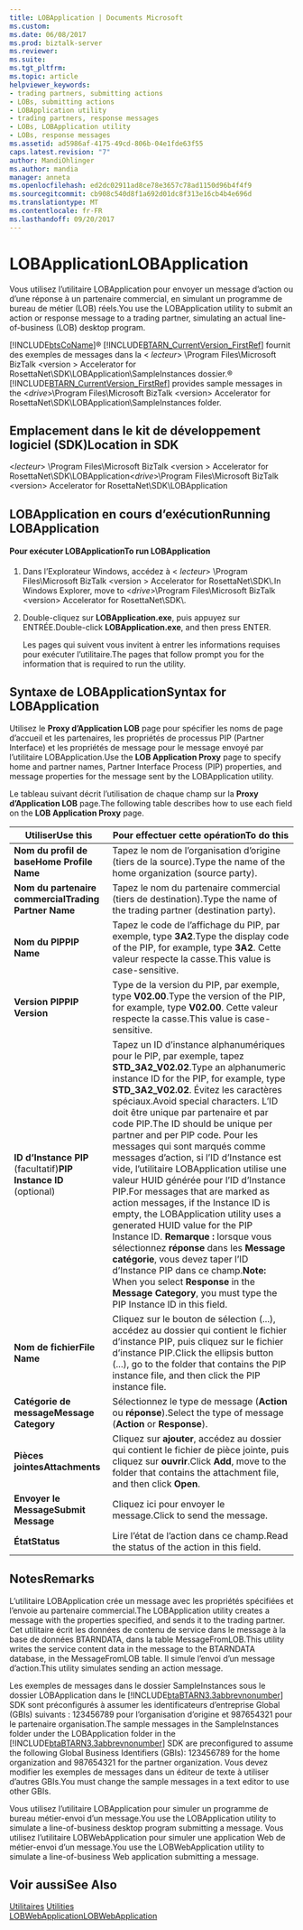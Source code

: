 ```yaml
---
title: LOBApplication | Documents Microsoft
ms.custom: 
ms.date: 06/08/2017
ms.prod: biztalk-server
ms.reviewer: 
ms.suite: 
ms.tgt_pltfrm: 
ms.topic: article
helpviewer_keywords:
- trading partners, submitting actions
- LOBs, submitting actions
- LOBApplication utility
- trading partners, response messages
- LOBs, LOBApplication utility
- LOBs, response messages
ms.assetid: ad5986af-4175-49cd-806b-04e1fde63f55
caps.latest.revision: "7"
author: MandiOhlinger
ms.author: mandia
manager: anneta
ms.openlocfilehash: ed2dc02911ad8ce78e3657c78ad1150d96b4f4f9
ms.sourcegitcommit: cb908c540d8f1a692d01dc8f313e16cb4b4e696d
ms.translationtype: MT
ms.contentlocale: fr-FR
ms.lasthandoff: 09/20/2017
---
```

# <a name="lobapplication"></a><span data-ttu-id="acf2d-102">LOBApplication</span><span class="sxs-lookup"><span data-stu-id="acf2d-102">LOBApplication</span></span>
<span data-ttu-id="acf2d-103">Vous utilisez l’utilitaire LOBApplication pour envoyer un message d’action ou d’une réponse à un partenaire commercial, en simulant un programme de bureau de métier (LOB) réels.</span><span class="sxs-lookup"><span data-stu-id="acf2d-103">You use the LOBApplication utility to submit an action or response message to a trading partner, simulating an actual line-of-business (LOB) desktop program.</span></span>  
  
 [!INCLUDE[btsCoName](../../includes/btsconame-md.md)]<span data-ttu-id="acf2d-104">® [!INCLUDE[BTARN_CurrentVersion_FirstRef](../../includes/btarn-currentversion-firstref-md.md)] fournit des exemples de messages dans la \< *lecteur*> \Program Files\Microsoft BizTalk \<version > Accelerator for RosettaNet\SDK\LOBApplication\SampleInstances dossier.</span><span class="sxs-lookup"><span data-stu-id="acf2d-104">® [!INCLUDE[BTARN_CurrentVersion_FirstRef](../../includes/btarn-currentversion-firstref-md.md)] provides sample messages in the \<*drive*>\Program Files\Microsoft BizTalk \<version> Accelerator for RosettaNet\SDK\LOBApplication\SampleInstances folder.</span></span>  
  
## <a name="location-in-sdk"></a><span data-ttu-id="acf2d-105">Emplacement dans le kit de développement logiciel (SDK)</span><span class="sxs-lookup"><span data-stu-id="acf2d-105">Location in SDK</span></span>  
 <span data-ttu-id="acf2d-106">\<*lecteur*> \Program Files\Microsoft BizTalk \<version > Accelerator for RosettaNet\SDK\LOBApplication</span><span class="sxs-lookup"><span data-stu-id="acf2d-106">\<*drive*>\Program Files\Microsoft BizTalk \<version> Accelerator for RosettaNet\SDK\LOBApplication</span></span>  
  
## <a name="running-lobapplication"></a><span data-ttu-id="acf2d-107">LOBApplication en cours d’exécution</span><span class="sxs-lookup"><span data-stu-id="acf2d-107">Running LOBApplication</span></span>  
  
#### <a name="to-run-lobapplication"></a><span data-ttu-id="acf2d-108">Pour exécuter LOBApplication</span><span class="sxs-lookup"><span data-stu-id="acf2d-108">To run LOBApplication</span></span>  
  
1.  <span data-ttu-id="acf2d-109">Dans l’Explorateur Windows, accédez à \< *lecteur*> \Program Files\Microsoft BizTalk \<version > Accelerator for RosettaNet\SDK\\.</span><span class="sxs-lookup"><span data-stu-id="acf2d-109">In Windows Explorer, move to \<*drive*>\Program Files\Microsoft BizTalk \<version> Accelerator for RosettaNet\SDK\\.</span></span>  
  
2.  <span data-ttu-id="acf2d-110">Double-cliquez sur **LOBApplication.exe**, puis appuyez sur ENTRÉE.</span><span class="sxs-lookup"><span data-stu-id="acf2d-110">Double-click **LOBApplication.exe**, and then press ENTER.</span></span>  
  
     <span data-ttu-id="acf2d-111">Les pages qui suivent vous invitent à entrer les informations requises pour exécuter l’utilitaire.</span><span class="sxs-lookup"><span data-stu-id="acf2d-111">The pages that follow prompt you for the information that is required to run the utility.</span></span>  
  
## <a name="syntax-for-lobapplication"></a><span data-ttu-id="acf2d-112">Syntaxe de LOBApplication</span><span class="sxs-lookup"><span data-stu-id="acf2d-112">Syntax for LOBApplication</span></span>  
 <span data-ttu-id="acf2d-113">Utilisez le **Proxy d’Application LOB** page pour spécifier les noms de page d’accueil et les partenaires, les propriétés de processus PIP (Partner Interface) et les propriétés de message pour le message envoyé par l’utilitaire LOBApplication.</span><span class="sxs-lookup"><span data-stu-id="acf2d-113">Use the **LOB Application Proxy** page to specify home and partner names, Partner Interface Process (PIP) properties, and message properties for the message sent by the LOBApplication utility.</span></span>  
  
 <span data-ttu-id="acf2d-114">Le tableau suivant décrit l’utilisation de chaque champ sur la **Proxy d’Application LOB** page.</span><span class="sxs-lookup"><span data-stu-id="acf2d-114">The following table describes how to use each field on the **LOB Application Proxy** page.</span></span>  
  
|<span data-ttu-id="acf2d-115">Utiliser</span><span class="sxs-lookup"><span data-stu-id="acf2d-115">Use this</span></span>|<span data-ttu-id="acf2d-116">Pour effectuer cette opération</span><span class="sxs-lookup"><span data-stu-id="acf2d-116">To do this</span></span>|  
|--------------|----------------|  
|<span data-ttu-id="acf2d-117">**Nom du profil de base**</span><span class="sxs-lookup"><span data-stu-id="acf2d-117">**Home Profile Name**</span></span>|<span data-ttu-id="acf2d-118">Tapez le nom de l’organisation d’origine (tiers de la source).</span><span class="sxs-lookup"><span data-stu-id="acf2d-118">Type the name of the home organization (source party).</span></span>|  
|<span data-ttu-id="acf2d-119">**Nom du partenaire commercial**</span><span class="sxs-lookup"><span data-stu-id="acf2d-119">**Trading Partner Name**</span></span>|<span data-ttu-id="acf2d-120">Tapez le nom du partenaire commercial (tiers de destination).</span><span class="sxs-lookup"><span data-stu-id="acf2d-120">Type the name of the trading partner (destination party).</span></span>|  
|<span data-ttu-id="acf2d-121">**Nom du PIP**</span><span class="sxs-lookup"><span data-stu-id="acf2d-121">**PIP Name**</span></span>|<span data-ttu-id="acf2d-122">Tapez le code de l’affichage du PIP, par exemple, type **3A2**.</span><span class="sxs-lookup"><span data-stu-id="acf2d-122">Type the display code of the PIP, for example, type **3A2**.</span></span> <span data-ttu-id="acf2d-123">Cette valeur respecte la casse.</span><span class="sxs-lookup"><span data-stu-id="acf2d-123">This value is case-sensitive.</span></span>|  
|<span data-ttu-id="acf2d-124">**Version PIP**</span><span class="sxs-lookup"><span data-stu-id="acf2d-124">**PIP Version**</span></span>|<span data-ttu-id="acf2d-125">Type de la version du PIP, par exemple, type **V02.00**.</span><span class="sxs-lookup"><span data-stu-id="acf2d-125">Type the version of the PIP, for example, type **V02.00**.</span></span> <span data-ttu-id="acf2d-126">Cette valeur respecte la casse.</span><span class="sxs-lookup"><span data-stu-id="acf2d-126">This value is case-sensitive.</span></span>|  
|<span data-ttu-id="acf2d-127">**ID d’Instance PIP** (facultatif)</span><span class="sxs-lookup"><span data-stu-id="acf2d-127">**PIP Instance ID** (optional)</span></span>|<span data-ttu-id="acf2d-128">Tapez un ID d’instance alphanumériques pour le PIP, par exemple, tapez **STD_3A2_V02.02**.</span><span class="sxs-lookup"><span data-stu-id="acf2d-128">Type an alphanumeric instance ID for the PIP, for example, type **STD_3A2_V02.02**.</span></span> <span data-ttu-id="acf2d-129">Évitez les caractères spéciaux.</span><span class="sxs-lookup"><span data-stu-id="acf2d-129">Avoid special characters.</span></span> <span data-ttu-id="acf2d-130">L’ID doit être unique par partenaire et par code PIP.</span><span class="sxs-lookup"><span data-stu-id="acf2d-130">The ID should be unique per partner and per PIP code.</span></span> <span data-ttu-id="acf2d-131">Pour les messages qui sont marqués comme messages d’action, si l’ID d’Instance est vide, l’utilitaire LOBApplication utilise une valeur HUID générée pour l’ID d’Instance PIP.</span><span class="sxs-lookup"><span data-stu-id="acf2d-131">For messages that are marked as action messages, if the Instance ID is empty, the LOBApplication utility uses a generated HUID value for the PIP Instance ID.</span></span> <span data-ttu-id="acf2d-132">**Remarque :** lorsque vous sélectionnez **réponse** dans les **Message catégorie**, vous devez taper l’ID d’Instance PIP dans ce champ.</span><span class="sxs-lookup"><span data-stu-id="acf2d-132">**Note:**  When you select **Response** in the **Message Category**, you must type the PIP Instance ID in this field.</span></span>|  
|<span data-ttu-id="acf2d-133">**Nom de fichier**</span><span class="sxs-lookup"><span data-stu-id="acf2d-133">**File Name**</span></span>|<span data-ttu-id="acf2d-134">Cliquez sur le bouton de sélection (...), accédez au dossier qui contient le fichier d’instance PIP, puis cliquez sur le fichier d’instance PIP.</span><span class="sxs-lookup"><span data-stu-id="acf2d-134">Click the ellipsis button (...), go to the folder that contains the PIP instance file, and then click the PIP instance file.</span></span>|  
|<span data-ttu-id="acf2d-135">**Catégorie de message**</span><span class="sxs-lookup"><span data-stu-id="acf2d-135">**Message Category**</span></span>|<span data-ttu-id="acf2d-136">Sélectionnez le type de message (**Action** ou **réponse**).</span><span class="sxs-lookup"><span data-stu-id="acf2d-136">Select the type of message (**Action** or **Response**).</span></span>|  
|<span data-ttu-id="acf2d-137">**Pièces jointes**</span><span class="sxs-lookup"><span data-stu-id="acf2d-137">**Attachments**</span></span>|<span data-ttu-id="acf2d-138">Cliquez sur **ajouter**, accédez au dossier qui contient le fichier de pièce jointe, puis cliquez sur **ouvrir**.</span><span class="sxs-lookup"><span data-stu-id="acf2d-138">Click **Add**, move to the folder that contains the attachment file, and then click **Open**.</span></span>|  
|<span data-ttu-id="acf2d-139">**Envoyer le Message**</span><span class="sxs-lookup"><span data-stu-id="acf2d-139">**Submit Message**</span></span>|<span data-ttu-id="acf2d-140">Cliquez ici pour envoyer le message.</span><span class="sxs-lookup"><span data-stu-id="acf2d-140">Click to send the message.</span></span>|  
|<span data-ttu-id="acf2d-141">**État**</span><span class="sxs-lookup"><span data-stu-id="acf2d-141">**Status**</span></span>|<span data-ttu-id="acf2d-142">Lire l’état de l’action dans ce champ.</span><span class="sxs-lookup"><span data-stu-id="acf2d-142">Read the status of the action in this field.</span></span>|  
  
## <a name="remarks"></a><span data-ttu-id="acf2d-143">Notes</span><span class="sxs-lookup"><span data-stu-id="acf2d-143">Remarks</span></span>  
 <span data-ttu-id="acf2d-144">L’utilitaire LOBApplication crée un message avec les propriétés spécifiées et l’envoie au partenaire commercial.</span><span class="sxs-lookup"><span data-stu-id="acf2d-144">The LOBApplication utility creates a message with the properties specified, and sends it to the trading partner.</span></span> <span data-ttu-id="acf2d-145">Cet utilitaire écrit les données de contenu de service dans le message à la base de données BTARNDATA, dans la table MessageFromLOB.</span><span class="sxs-lookup"><span data-stu-id="acf2d-145">This utility writes the service content data in the message to the BTARNDATA database, in the MessageFromLOB table.</span></span> <span data-ttu-id="acf2d-146">Il simule l’envoi d’un message d’action.</span><span class="sxs-lookup"><span data-stu-id="acf2d-146">This utility simulates sending an action message.</span></span>  
  
 <span data-ttu-id="acf2d-147">Les exemples de messages dans le dossier SampleInstances sous le dossier LOBApplication dans le [!INCLUDE[btaBTARN3.3abbrevnonumber](../../includes/btabtarn3-3abbrevnonumber-md.md)] SDK sont préconfigurés à assumer les identificateurs d’entreprise Global (GBIs) suivants : 123456789 pour l’organisation d’origine et 987654321 pour le partenaire organisation.</span><span class="sxs-lookup"><span data-stu-id="acf2d-147">The sample messages in the SampleInstances folder under the LOBApplication folder in the [!INCLUDE[btaBTARN3.3abbrevnonumber](../../includes/btabtarn3-3abbrevnonumber-md.md)] SDK are preconfigured to assume the following Global Business Identifiers (GBIs): 123456789 for the home organization and 987654321 for the partner organization.</span></span> <span data-ttu-id="acf2d-148">Vous devez modifier les exemples de messages dans un éditeur de texte à utiliser d’autres GBIs.</span><span class="sxs-lookup"><span data-stu-id="acf2d-148">You must change the sample messages in a text editor to use other GBIs.</span></span>  
  
 <span data-ttu-id="acf2d-149">Vous utilisez l’utilitaire LOBApplication pour simuler un programme de bureau métier-envoi d’un message.</span><span class="sxs-lookup"><span data-stu-id="acf2d-149">You use the LOBApplication utility to simulate a line-of-business desktop program submitting a message.</span></span> <span data-ttu-id="acf2d-150">Vous utilisez l’utilitaire LOBWebApplication pour simuler une application Web de métier-envoi d’un message.</span><span class="sxs-lookup"><span data-stu-id="acf2d-150">You use the LOBWebApplication utility to simulate a line-of-business Web application submitting a message.</span></span>  
  
## <a name="see-also"></a><span data-ttu-id="acf2d-151">Voir aussi</span><span class="sxs-lookup"><span data-stu-id="acf2d-151">See Also</span></span>  
 <span data-ttu-id="acf2d-152">[Utilitaires](../../adapters-and-accelerators/accelerator-rosettanet/utilities1.md) </span><span class="sxs-lookup"><span data-stu-id="acf2d-152">[Utilities](../../adapters-and-accelerators/accelerator-rosettanet/utilities1.md) </span></span>  
 [<span data-ttu-id="acf2d-153">LOBWebApplication</span><span class="sxs-lookup"><span data-stu-id="acf2d-153">LOBWebApplication</span></span>](../../adapters-and-accelerators/accelerator-rosettanet/lobwebapplication.md)